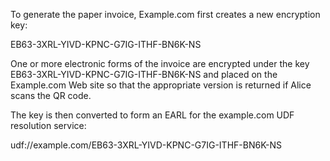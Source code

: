 To generate the paper invoice, Example.com first creates a new encryption key:

EB63-3XRL-YIVD-KPNC-G7IG-ITHF-BN6K-NS

One or more electronic forms of the invoice are encrypted under the key 
EB63-3XRL-YIVD-KPNC-G7IG-ITHF-BN6K-NS and placed on the Example.com Web site so that 
the appropriate version is returned if Alice scans the QR code.

The key is then converted to form an EARL for the example.com UDF resolution service:

udf://example.com/EB63-3XRL-YIVD-KPNC-G7IG-ITHF-BN6K-NS
